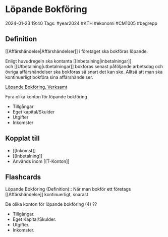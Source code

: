 # Löpande Bokföring

2024-01-23 19:40
Tags: #year2024 #KTH #ekonomi #CM1005 #begrepp

## Definition

[[Affärshändelse|Affärshändelser]] i företaget ska bokföras löpande.

Enligt huvudregeln ska kontanta [[Inbetalning|inbetalningar]] och [[Utbetalning|utbetalningar]] bokföras senast påföljande arbetsdag och övriga affärshändelser ska bokföras så snart det kan ske. Alltså att man ska kontinuerligt bokföra sina affärshändelser.

[Löpande Bokföring, Verksamt](https://www.verksamt.se/driva/ekonomi-och-bokforing/lopande-bokforing)

Fyra olika konton för löpande bokföring

- Tillgångar
- Eget kapital/Skulder
- Utgifter
- Inkomster

## Kopplat till

- [[Inkomst]]
- [[Inbetalning]]
- Används inom [[T-Konton]]

## Flashcards

Löpande Bokföring (Definition):: När man bokför ett företags [[Affärshändelse]] kontinuerligt, snarast
<!--SR:!2024-02-15,13,284!2024-03-02,24,288-->

De olika konton för löpande bokföring (4)
??
- Tillgångar.
- Eget Kapital/Skulder.
- Utgifter.
- Inkomster.
<!--SR:!2024-02-11,3,228!2024-02-07,2,190-->
